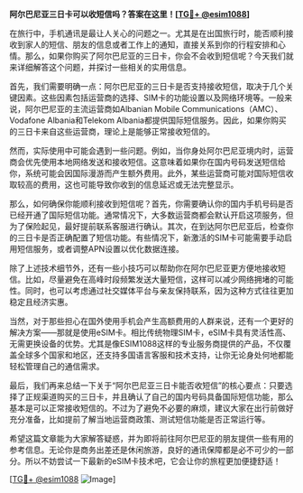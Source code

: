 **阿尔巴尼亚三日卡可以收短信吗？答案在这里！[[TG💪+ @esim1088](https://t.me/s/esim1088)]**

在旅行中，手机通讯是最让人关心的问题之一。尤其是在出国旅行时，能否顺利接收到家人的短信、朋友的信息或者工作上的通知，直接关系到你的行程安排和心情。那么，如果你购买了阿尔巴尼亚的三日卡，你会不会收到短信呢？今天我们就来详细解答这个问题，并探讨一些相关的实用信息。

首先，我们需要明确一点：阿尔巴尼亚的三日卡是否支持接收短信，取决于几个关键因素。这些因素包括运营商的选择、SIM卡的功能设置以及网络环境等。一般来说，阿尔巴尼亚的主流运营商如Albanian Mobile Communications（AMC）、Vodafone Albania和Telekom Albania都提供国际短信服务。因此，如果你购买的三日卡来自这些运营商，理论上是能够正常接收短信的。

然而，实际使用中可能会遇到一些问题。例如，当你身处阿尔巴尼亚境内时，运营商会优先使用本地网络发送和接收短信。这意味着如果你在国内号码发送短信给你，系统可能会因国际漫游而产生额外费用。此外，某些运营商可能对国际短信收取较高的费用，这也可能导致你收到的信息延迟或无法完整显示。

那么，如何确保你能顺利接收到短信呢？首先，你需要确认你的国内手机号码是否已经开通了国际短信功能。通常情况下，大多数运营商都会默认开启这项服务，但为了保险起见，最好提前联系客服进行确认。其次，在到达阿尔巴尼亚后，检查你的三日卡是否正确配置了短信功能。有些情况下，新激活的SIM卡可能需要手动启用短信服务，或者调整APN设置以优化数据连接。

除了上述技术细节外，还有一些小技巧可以帮助你在阿尔巴尼亚更方便地接收短信。比如，尽量避免在高峰时段频繁发送大量短信，这样可以减少网络拥堵的可能性。同时，也可以考虑通过社交媒体平台与亲友保持联系，因为这种方式往往更加稳定且经济实惠。

当然，对于那些担心在国外使用手机会产生高额费用的人群来说，还有一个更好的解决方案——那就是使用eSIM卡。相比传统物理SIM卡，eSIM卡具有灵活性高、无需更换设备的优势。尤其是像ESIM1088这样的专业服务商提供的产品，不仅覆盖全球多个国家和地区，还支持多国语言客服和技术支持，让你无论身处何地都能轻松管理自己的通信需求。

最后，我们再来总结一下关于“阿尔巴尼亚三日卡能否收短信”的核心要点：只要选择了正规渠道购买的三日卡，并且确认了自己的国内号码具备国际短信功能，那么基本是可以正常接收短信的。不过为了避免不必要的麻烦，建议大家在出行前做好充分准备，比如提前了解当地运营商政策、测试短信功能是否正常运行等。

希望这篇文章能为大家解答疑惑，并为即将前往阿尔巴尼亚的朋友提供一些有用的参考信息。无论你是商务出差还是休闲旅游，良好的通讯保障都是必不可少的一部分。所以不妨尝试一下最新的eSIM卡技术吧，它会让你的旅程更加便捷舒适！

[[TG💪+ @esim1088](https://t.me/s/esim1088) ![Image](https://i.postimg.cc/4NQfJmqS/Snipaste-2025-05-13-00-14-12.png)]